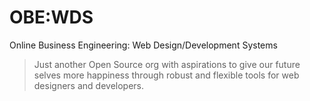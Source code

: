 # OBE:WDS

Online Business Engineering: Web Design/Development Systems

> Just another Open Source org with aspirations to give our future selves more happiness through robust and flexible tools for web designers and developers.
